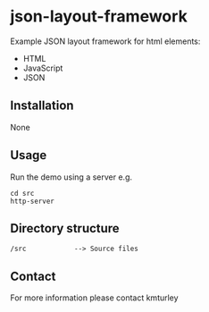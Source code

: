 # json-layout-framework

Example JSON layout framework for html elements:

* HTML
* JavaScript
* JSON


## Installation

None


## Usage

Run the demo using a server e.g.

    cd src
    http-server


## Directory structure

    /src            --> Source files


## Contact

For more information please contact kmturley
